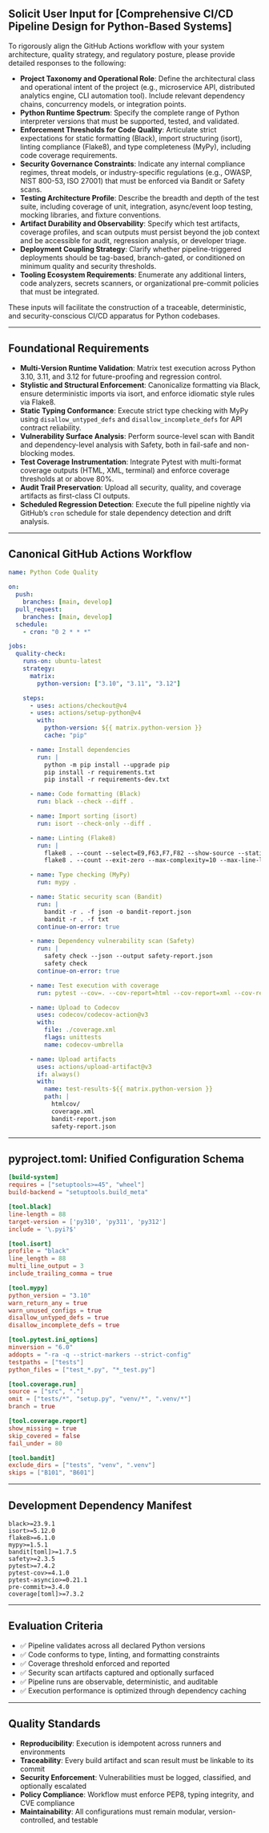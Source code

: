 ## Solicit User Input for \[Comprehensive CI/CD Pipeline Design for Python-Based Systems]

To rigorously align the GitHub Actions workflow with your system architecture, quality strategy, and regulatory posture, please provide detailed responses to the following:

- **Project Taxonomy and Operational Role**: Define the architectural class and operational intent of the project (e.g., microservice API, distributed analytics engine, CLI automation tool). Include relevant dependency chains, concurrency models, or integration points.
- **Python Runtime Spectrum**: Specify the complete range of Python interpreter versions that must be supported, tested, and validated.
- **Enforcement Thresholds for Code Quality**: Articulate strict expectations for static formatting (Black), import structuring (isort), linting compliance (Flake8), and type completeness (MyPy), including code coverage requirements.
- **Security Governance Constraints**: Indicate any internal compliance regimes, threat models, or industry-specific regulations (e.g., OWASP, NIST 800-53, ISO 27001) that must be enforced via Bandit or Safety scans.
- **Testing Architecture Profile**: Describe the breadth and depth of the test suite, including coverage of unit, integration, async/event loop testing, mocking libraries, and fixture conventions.
- **Artifact Durability and Observability**: Specify which test artifacts, coverage profiles, and scan outputs must persist beyond the job context and be accessible for audit, regression analysis, or developer triage.
- **Deployment Coupling Strategy**: Clarify whether pipeline-triggered deployments should be tag-based, branch-gated, or conditioned on minimum quality and security thresholds.
- **Tooling Ecosystem Requirements**: Enumerate any additional linters, code analyzers, secrets scanners, or organizational pre-commit policies that must be integrated.

These inputs will facilitate the construction of a traceable, deterministic, and security-conscious CI/CD apparatus for Python codebases.

---

## Foundational Requirements

- **Multi-Version Runtime Validation**: Matrix test execution across Python 3.10, 3.11, and 3.12 for future-proofing and regression control.
- **Stylistic and Structural Enforcement**: Canonicalize formatting via Black, ensure deterministic imports via isort, and enforce idiomatic style rules via Flake8.
- **Static Typing Conformance**: Execute strict type checking with MyPy using `disallow_untyped_defs` and `disallow_incomplete_defs` for API contract reliability.
- **Vulnerability Surface Analysis**: Perform source-level scan with Bandit and dependency-level analysis with Safety, both in fail-safe and non-blocking modes.
- **Test Coverage Instrumentation**: Integrate Pytest with multi-format coverage outputs (HTML, XML, terminal) and enforce coverage thresholds at or above 80%.
- **Audit Trail Preservation**: Upload all security, quality, and coverage artifacts as first-class CI outputs.
- **Scheduled Regression Detection**: Execute the full pipeline nightly via GitHub’s `cron` schedule for stale dependency detection and drift analysis.

---

## Canonical GitHub Actions Workflow

```yaml
name: Python Code Quality

on:
  push:
    branches: [main, develop]
  pull_request:
    branches: [main, develop]
  schedule:
    - cron: "0 2 * * *"

jobs:
  quality-check:
    runs-on: ubuntu-latest
    strategy:
      matrix:
        python-version: ["3.10", "3.11", "3.12"]

    steps:
      - uses: actions/checkout@v4
      - uses: actions/setup-python@v4
        with:
          python-version: ${{ matrix.python-version }}
          cache: "pip"

      - name: Install dependencies
        run: |
          python -m pip install --upgrade pip
          pip install -r requirements.txt
          pip install -r requirements-dev.txt

      - name: Code formatting (Black)
        run: black --check --diff .

      - name: Import sorting (isort)
        run: isort --check-only --diff .

      - name: Linting (Flake8)
        run: |
          flake8 . --count --select=E9,F63,F7,F82 --show-source --statistics
          flake8 . --count --exit-zero --max-complexity=10 --max-line-length=88 --statistics

      - name: Type checking (MyPy)
        run: mypy .

      - name: Static security scan (Bandit)
        run: |
          bandit -r . -f json -o bandit-report.json
          bandit -r . -f txt
        continue-on-error: true

      - name: Dependency vulnerability scan (Safety)
        run: |
          safety check --json --output safety-report.json
          safety check
        continue-on-error: true

      - name: Test execution with coverage
        run: pytest --cov=. --cov-report=html --cov-report=xml --cov-report=term

      - name: Upload to Codecov
        uses: codecov/codecov-action@v3
        with:
          file: ./coverage.xml
          flags: unittests
          name: codecov-umbrella

      - name: Upload artifacts
        uses: actions/upload-artifact@v3
        if: always()
        with:
          name: test-results-${{ matrix.python-version }}
          path: |
            htmlcov/
            coverage.xml
            bandit-report.json
            safety-report.json
```

---

## pyproject.toml: Unified Configuration Schema

```toml
[build-system]
requires = ["setuptools>=45", "wheel"]
build-backend = "setuptools.build_meta"

[tool.black]
line-length = 88
target-version = ['py310', 'py311', 'py312']
include = '\.pyi?$'

[tool.isort]
profile = "black"
line_length = 88
multi_line_output = 3
include_trailing_comma = true

[tool.mypy]
python_version = "3.10"
warn_return_any = true
warn_unused_configs = true
disallow_untyped_defs = true
disallow_incomplete_defs = true

[tool.pytest.ini_options]
minversion = "6.0"
addopts = "-ra -q --strict-markers --strict-config"
testpaths = ["tests"]
python_files = ["test_*.py", "*_test.py"]

[tool.coverage.run]
source = ["src", "."]
omit = ["tests/*", "setup.py", "venv/*", ".venv/*"]
branch = true

[tool.coverage.report]
show_missing = true
skip_covered = false
fail_under = 80

[tool.bandit]
exclude_dirs = ["tests", "venv", ".venv"]
skips = ["B101", "B601"]
```

---

## Development Dependency Manifest

```
black>=23.9.1
isort>=5.12.0
flake8>=6.1.0
mypy>=1.5.1
bandit[toml]>=1.7.5
safety>=2.3.5
pytest>=7.4.2
pytest-cov>=4.1.0
pytest-asyncio>=0.21.1
pre-commit>=3.4.0
coverage[toml]>=7.3.2
```

---

## Evaluation Criteria

- ✅ Pipeline validates across all declared Python versions
- ✅ Code conforms to type, linting, and formatting constraints
- ✅ Coverage threshold enforced and reported
- ✅ Security scan artifacts captured and optionally surfaced
- ✅ Pipeline runs are observable, deterministic, and auditable
- ✅ Execution performance is optimized through dependency caching

---

## Quality Standards

- **Reproducibility**: Execution is idempotent across runners and environments
- **Traceability**: Every build artifact and scan result must be linkable to its commit
- **Security Enforcement**: Vulnerabilities must be logged, classified, and optionally escalated
- **Policy Compliance**: Workflow must enforce PEP8, typing integrity, and CVE compliance
- **Maintainability**: All configurations must remain modular, version-controlled, and testable
